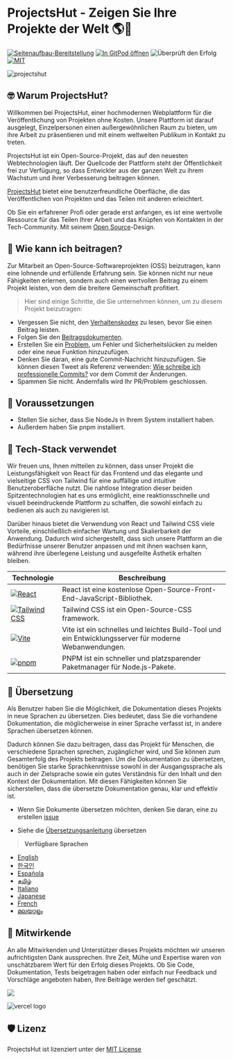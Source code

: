 # **ProjectsHut - Zeigen Sie Ihre Projekte der Welt 🌎🌈**

[![Seitenaufbau-Bereitstellung](https://github.com/priyankarpal/ProjectsHut/actions/workflows/pages/pages-build-deployment/badge.svg?branch=main)](https://github.com/priyankarpal/ProjectsHut/actions/workflows/pages/pages-build-deployment) [![In GitPod öffnen](https://img.shields.io/badge/Gitpod-Ready--to--Code-blue?logo=gitpod)](https://gitpod.io/#https://github.com/priyankarpal/ProjectsHut) ![Überprüft den Erfolg](https://badgen.net/github/checks/node-formidable/node-formidable) [![MIT](https://badgen.net/badge/license/MIT/blue)](https://github.com/priyankarpal/ProjectsHut/blob/main/LICENSE)

![projectshut](https://user-images.githubusercontent.com/88102392/234469385-a939ac7c-04b2-4e42-9a39-a86d5fd4672f.png)

## 🤓 Warum ProjectsHut?

Willkommen bei ProjectsHut, einer hochmodernen Webplattform für die Veröffentlichung von Projekten ohne Kosten. Unsere Plattform ist darauf ausgelegt, Einzelpersonen einen außergewöhnlichen Raum zu bieten, um ihre Arbeit zu präsentieren und mit einem weltweiten Publikum in Kontakt zu treten.

ProjectsHut ist ein Open-Source-Projekt, das auf den neuesten Webtechnologien läuft. Der Quellcode der Plattform steht der Öffentlichkeit frei zur Verfügung, so dass Entwickler aus der ganzen Welt zu ihrem Wachstum und ihrer Verbesserung beitragen können.

[ProjectsHut](https://projectshut.vercel.app) bietet eine benutzerfreundliche Oberfläche, die das Veröffentlichen von Projekten und das Teilen mit anderen erleichtert.

Ob Sie ein erfahrener Profi oder gerade erst anfangen, es ist eine wertvolle Ressource für das Teilen Ihrer Arbeit und das Knüpfen von Kontakten in der Tech-Community. Mit seinem [Open Source](https://opensource.guide)-Design.

## 🤔 Wie kann ich beitragen?

Zur Mitarbeit an Open-Source-Softwareprojekten (OSS) beizutragen, kann eine lohnende und erfüllende Erfahrung sein. Sie können nicht nur neue Fähigkeiten erlernen, sondern auch einen wertvollen Beitrag zu einem Projekt leisten, von dem die breitere Gemeinschaft profitiert.

> Hier sind einige Schritte, die Sie unternehmen können, um zu diesem Projekt beizutragen:

- Vergessen Sie nicht, den [Verhaltenskodex](https://github.com/priyankarpal/ProjectsHut/blob/main/CODE_OF_CONDUCT.md) zu lesen, bevor Sie einen Beitrag leisten.
- Folgen Sie den [Beitragsdokumenten](/contributing.md).
- Erstellen Sie ein [Problem](https://github.com/priyankarpal/ProjectsHut/issues/new/choose), um Fehler und Sicherheitslücken zu melden oder eine neue Funktion hinzuzufügen.
- Denken Sie daran, eine gute Commit-Nachricht hinzuzufügen. Sie können diesen Tweet als Referenz verwenden: [Wie schreibe ich professionelle Commits?](https://twitter.com/Priyankarpal/status/1638403157863673859) vor dem Commit der Änderungen.
- Spammen Sie nicht. Andernfalls wird Ihr PR/Problem geschlossen.

## 🤏 Voraussetzungen

- Stellen Sie sicher, dass Sie NodeJs in Ihrem System installiert haben.
- Außerdem haben Sie pnpm installiert.

## 🧰 Tech-Stack verwendet

Wir freuen uns, Ihnen mitteilen zu können, dass unser Projekt die Leistungsfähigkeit von React für das Frontend und das elegante und vielseitige CSS von Tailwind für eine auffällige und intuitive Benutzeroberfläche nutzt. Die nahtlose Integration dieser beiden Spitzentechnologien hat es uns ermöglicht, eine reaktionsschnelle und visuell beeindruckende Plattform zu schaffen, die sowohl einfach zu bedienen als auch zu navigieren ist.

Darüber hinaus bietet die Verwendung von React und Tailwind CSS viele Vorteile, einschließlich einfacher Wartung und Skalierbarkeit der Anwendung. Dadurch wird sichergestellt, dass sich unsere Plattform an die Bedürfnisse unserer Benutzer anpassen und mit ihnen wachsen kann, während ihre überlegene Leistung und ausgefeilte Ästhetik erhalten bleiben.

| Technologie                                                                                                                                          | Beschreibung                                                                                          |
| ---------------------------------------------------------------------------------------------------------------------------------------------------- | ----------------------------------------------------------------------------------------------------- |
| [![React](https://img.shields.io/badge/-React-blue?style=flat-square&logo=react&logoColor=white)](https://reactjs.org/)                              | React ist eine kostenlose Open-Source-Front-End-JavaScript-Bibliothek.                                |
| [![Tailwind CSS](https://img.shields.io/badge/-Tailwind%20CSS-38B2AC?style=flat-square&logo=tailwind-css&logoColor=white)](https://tailwindcss.com/) | Tailwind CSS ist ein Open-Source-CSS framework.                                                       |
| [![Vite](https://img.shields.io/static/v1?style=for-the-badge&message=Vite&color=646CFF&logo=Vite&logoColor=FFFFFF&label=)](https://vitejs.dev/)     | Vite ist ein schnelles und leichtes Build-Tool und ein Entwicklungsserver für moderne Webanwendungen. |
| [![pnpm](https://img.shields.io/static/v1?style=for-the-badge&message=pnpm&color=222222&logo=pnpm&logoColor=F69220&label=)](https://pnpm.io/)        | PNPM ist ein schneller und platzsparender Paketmanager für Node.js-Pakete.                            |

## 📙 Übersetzung

Als Benutzer haben Sie die Möglichkeit, die Dokumentation dieses Projekts in neue Sprachen zu übersetzen. Dies bedeutet, dass Sie die vorhandene Dokumentation, die möglicherweise in einer Sprache verfasst ist, in andere Sprachen übersetzen können.

Dadurch können Sie dazu beitragen, dass das Projekt für Menschen, die verschiedene Sprachen sprechen, zugänglicher wird, und Sie können zum Gesamterfolg des Projekts beitragen. Um die Dokumentation zu übersetzen, benötigen Sie starke Sprachkenntnisse sowohl in der Ausgangssprache als auch in der Zielsprache sowie ein gutes Verständnis für den Inhalt und den Kontext der Dokumentation. Mit diesen Fähigkeiten können Sie sicherstellen, dass die übersetzte Dokumentation genau, klar und effektiv ist.

- Wenn Sie Dokumente übersetzen möchten, denken Sie daran, eine zu erstellen [issue](https://github.com/priyankarpal/ProjectsHut/issues/new?assignees=&labels=Translate&template=translation-.md&title=+Translate)

- Siehe die [Übersetzungsanleitung](https://github.com/priyankarpal/ProjectsHut/blob/main/translations/translation_guide.md) übersetzen

> **Verfügbare Sprachen**

- [English](https://github.com/priyankarpal/ProjectsHut)
- [한국인](https://github.com/priyankarpal/ProjectsHut/tree/main/translations/Korean)
- [Española](https://github.com/priyankarpal/ProjectsHut/tree/main/translations/Spanish)
- [தமிழ்](https://github.com/priyankarpal/ProjectsHut/tree/main/translations/Tamil)
- [Italiano](https://github.com/priyankarpal/ProjectsHut/tree/main/translations/Italian)
- [Japanese](https://github.com/priyankarpal/ProjectsHut/tree/main/translations/Japanese)
- [French](https://github.com/priyankarpal/ProjectsHut/tree/main/translations/French)
- [മലയാളം](https://github.com/priyankarpal/ProjectsHut/tree/main/translations/Malayalam)

## 🤝 Mitwirkende

An alle Mitwirkenden und Unterstützer dieses Projekts möchten wir unseren aufrichtigsten Dank aussprechen. Ihre Zeit, Mühe und Expertise waren von unschätzbarem Wert für den Erfolg dieses Projekts. Ob Sie Code, Dokumentation, Tests beigetragen haben oder einfach nur Feedback und Vorschläge angeboten haben, Ihre Beiträge werden tief geschätzt.

<a href="https://github.com/priyankarpal/ProjectsHut/graphs/contributors">
  <img src="https://contrib.rocks/image?repo=priyankarpal/ProjectsHut" />
</a>

![vercel logo](https://camo.githubusercontent.com/37b009b52b3a9af7886f52e75cd76d1b32fef331ab1dc2108089c0ced0b7635f/68747470733a2f2f7777772e6461746f636d732d6173736574732e636f6d2f33313034392f313631383938333239372d706f77657265642d62792d76657263656c2e737667)

## 🛡️ Lizenz

ProjectsHut ist lizenziert unter der [MIT License ](https://github.com/priyankarpal/ProjectsHut/blob/main/LICENSE)
